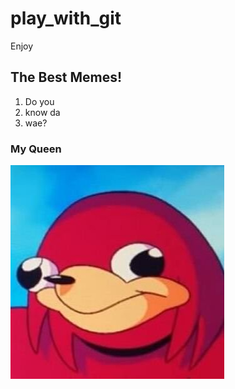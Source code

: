# play_with_git
Enjoy

## The Best Memes!

1. Do you
2. know da
3. wae?

### My Queen
![the master](knuckles.jpg)
